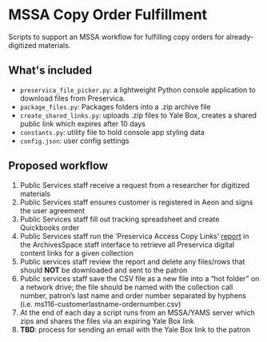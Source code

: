 # MSSA Copy Order Fulfillment

Scripts to support an MSSA workflow for fulfilling copy orders for already-digitized materials.

## What's included

* `preservica_file_picker.py`: a lightweight Python console application to download files from Preservica.
* `package_files.py`: Packages folders into a .zip archive file
* `create_shared_links.py`: uploads .zip files to Yale Box, creates a shared public link which expires after 10 days
* `constants.py`: utility file to hold console app styling data
* `config.json`: user config settings

## Proposed workflow

1. Public Services staff receive a request from a researcher for digitized materials
2. Public Services staff ensures customer is registered in Aeon and signs the user agreement
3. Public Services staff fill out tracking spreadsheet and create Quickbooks order
4. Public Services staff run the ‘Preservica Access Copy Links’ [report](https://github.com/YaleArchivesSpace/yale-archivesspace-reports/blob/add_report/backend/model/digital_object_preservica_links.rb) in the ArchivesSpace staff interface to retrieve all Preservica digital content links for a given collection
5. Public services staff review the report and delete any files/rows that should **NOT** be downloaded and sent to the patron
6. Public services staff save the CSV file as a new file into a “hot folder” on a network drive; the file should be named with the collection call number, patron’s last name and order number separated by hyphens (i.e. ms116-customerlastname-ordernumber.csv)
7. At the end of each day a script runs from an MSSA/YAMS server which zips and shares the files via an expiring Yale Box link
8. **TBD**: process for sending an email with the Yale Box link to the patron

